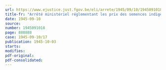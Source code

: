 ```yaml
---
url: https://www.ejustice.just.fgov.be/eli/arrete/1945/09/10/1945091018/justel
title-fr: "Arrêté ministériel réglementant les prix des semences indigènes de céréales"
date: 1945-09-10
source:
number: 1945091018
page: 888888
case: 1945-09-10/17
publication: 1945-10-03
starts:
modifies:
pdf-original:
pdf-consolidated:
---
```


